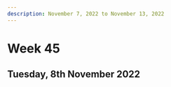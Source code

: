 ```yaml
---
description: November 7, 2022 to November 13, 2022
---
```


# Week 45

## Tuesday, 8th November 2022

